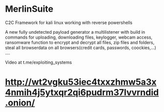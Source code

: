 # MerlinSuite
C2C Framework for kali linux working with reverse powershells

A new fully undetected payload generator a multilistener with build in commands for uploading,
downloading files, keylogger, webcam access, ransomware function to encrypt and decrypt all files,
zip files and folders, steal all browserdata on all browsers(credit cards, passwords, coockies,...)
....

Video at t.me/exploiting_systems

# http://wt2vgku53iec4txxzhmw5a3x4nmih4j5ytxqr2qi6pudrm37lvvrndid.onion/
